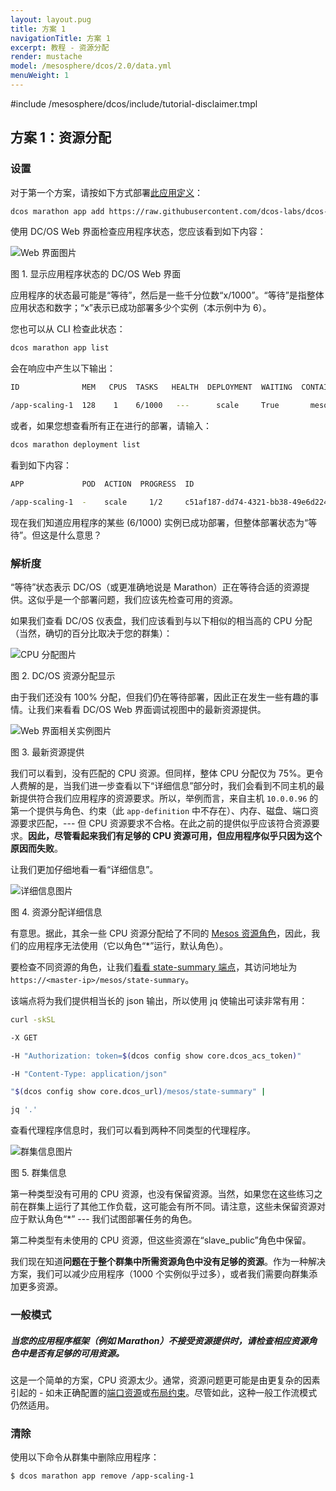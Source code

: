 ```yaml
---
layout: layout.pug
title: 方案 1
navigationTitle: 方案 1
excerpt: 教程 - 资源分配
render: mustache
model: /mesosphere/dcos/2.0/data.yml
menuWeight: 1
---
```

#include /mesosphere/dcos/include/tutorial-disclaimer.tmpl

<a name=c1></a>

## 方案 1：资源分配

### 设置

对于第一个方案，请按如下方式部署[此应用定义](https://raw.githubusercontent.com/dcos-labs/dcos-debugging/master/1.10/app-scaling1.json)：

```bash
dcos marathon app add https://raw.githubusercontent.com/dcos-labs/dcos-debugging/master/1.10/app-scaling1.json
```

使用 DC/OS Web 界面检查应用程序状态，您应该看到如下内容：

![Web 界面图片](https://mesosphere.com/wp-content/uploads/2018/04/pasted-image-0-14.png)

图 1. 显示应用程序状态的 DC/OS Web 界面

应用程序的状态最可能是“等待”，然后是一些千分位数“x/1000”。“等待”是指整体应用状态和数字；“x”表示已成功部署多少个实例（本示例中为 6）。

您也可以从 CLI 检查此状态：

```bash
dcos marathon app list
```

会在响应中产生以下输出：

```bash
ID              MEM   CPUS  TASKS   HEALTH  DEPLOYMENT  WAITING  CONTAINER  CMD

/app-scaling-1  128    1    6/1000   ---      scale     True       mesos    sleep 10000
```

或者，如果您想查看所有正在进行的部署，请输入：

```bash
dcos marathon deployment list
```

看到如下内容：

```bash
APP             POD  ACTION  PROGRESS  ID

/app-scaling-1  -    scale     1/2     c51af187-dd74-4321-bb38-49e6d224f4c8
```

现在我们知道应用程序的某些 (6/1000) 实例已成功部署，但整体部署状态为“等待”。但这是什么意思？

### 解析度

“等待”状态表示 DC/OS（或更准确地说是 Marathon）正在等待合适的资源提供。这似乎是一个部署问题，我们应该先检查可用的资源。

如果我们查看 DC/OS 仪表盘，我们应该看到与以下相似的相当高的 CPU 分配（当然，确切的百分比取决于您的群集）：

![CPU 分配图片](https://mesosphere.com/wp-content/uploads/2018/04/pasted-image-0-20.png)

图 2. DC/OS 资源分配显示

由于我们还没有 100% 分配，但我们仍在等待部署，因此正在发生一些有趣的事情。让我们来看看 DC/OS Web 界面调试视图中的最新资源提供。

![Web 界面相关实例图片](https://mesosphere.com/wp-content/uploads/2018/04/pasted-image-0-21.png)

图 3. 最新资源提供

我们可以看到，没有匹配的 CPU 资源。但同样，整体 CPU 分配仅为 75%。更令人费解的是，当我们进一步查看以下“详细信息”部分时，我们会看到不同主机的最新提供符合我们应用程序的资源要求。所以，举例而言，来自主机 `10.0.0.96` 的第一个提供与角色、约束（此 `app-definition` 中不存在）、内存、磁盘、端口资源要求匹配，--- 但 CPU 资源要求不合格。在此之前的提供似乎应该符合资源要求。**因此，尽管看起来我们有足够的 CPU 资源可用，但应用程序似乎只因为这个原因而失败**。

让我们更加仔细地看一看“详细信息”。

![详细信息图片](https://mesosphere.com/wp-content/uploads/2018/04/pasted-image-0-22.png)

图 4. 资源分配详细信息

有意思。据此，其余一些 CPU 资源分配给了不同的 [Mesos 资源角色](http://mesos.apache.org/documentation/latest/roles/)，因此，我们的应用程序无法使用（它以角色“*”运行，默认角色）。

要检查不同资源的角色，让我们[看看 state-summary 端点](/mesosphere/dcos/2.0/tutorials/dcos-debug/tools/#state-summary)，其访问地址为 `https://<master-ip>/mesos/state-summary`。

该端点将为我们提供相当长的 json 输出，所以使用 jq 使输出可读非常有用：

```bash
curl -skSL

-X GET

-H "Authorization: token=$(dcos config show core.dcos_acs_token)"

-H "Content-Type: application/json"

"$(dcos config show core.dcos_url)/mesos/state-summary" |

jq '.'
```

查看代理程序信息时，我们可以看到两种不同类型的代理程序。

![群集信息图片](https://mesosphere.com/wp-content/uploads/2018/04/pasted-image-0-19.png)

图 5. 群集信息

第一种类型没有可用的 CPU 资源，也没有保留资源。当然，如果您在这些练习之前在群集上运行了其他工作负载，这可能会有所不同。请注意，这些未保留资源对应于默认角色“*” --- 我们试图部署任务的角色。

第二种类型有未使用的 CPU 资源，但这些资源在“slave_public”角色中保留。

我们现在知道**问题在于整个群集中所需资源角色中没有足够的资源**。作为一种解决方案，我们可以减少应用程序（1000 个实例似乎过多），或者我们需要向群集添加更多资源。

### 一般模式

##### 当您的应用程序框架（例如 Marathon）不接受资源提供时，请检查相应资源角色中是否有足够的可用资源。

这是一个简单的方案，CPU 资源太少。通常，资源问题更可能是由更复杂的因素引起的 - 如未正确配置的[端口资源](/mesosphere/dcos/2.0/deploying-services/service-ports/)或[布局约束](/mesosphere/dcos/2.0/deploying-services/marathon-constraints/)。尽管如此，这种一般工作流模式仍然适用。

### 清除

使用以下命令从群集中删除应用程序：

`$ dcos marathon app remove /app-scaling-1`
